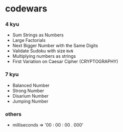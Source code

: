 # codewars

### 4 kyu 

* Sum Strings as Numbers
* Large Factorials
* Next Bigger Number with the Same Digits
* Validate Sudoku with size `NxN`
* Multiplying numbers as strings
* First Variation on Caesar Cipher (CRYPTOGRAPHY)


### 7 kyu

* Balanced Number
* Strong Number
* Disarium Number
* Jumping Number


### others

* milliseconds => '00 : 00 : 00 . 000'
